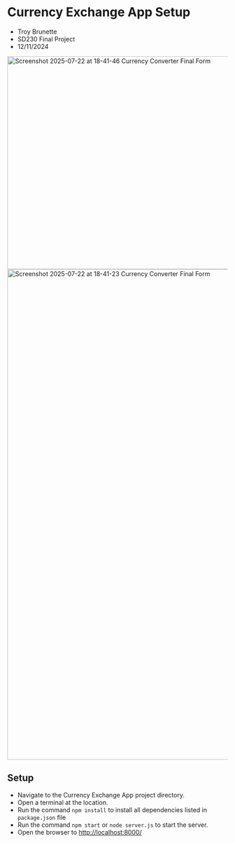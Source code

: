 # Currency Exchange App Setup

- Troy Brunette
- SD230 Final Project
- 12/11/2024
<img width="1095" height="486" alt="Screenshot 2025-07-22 at 18-41-46 Currency Converter Final Form" src="https://github.com/user-attachments/assets/96811a67-4871-47c9-a111-ae2999ce2353" />
<img width="1148" height="1120" alt="Screenshot 2025-07-22 at 18-41-23 Currency Converter Final Form" src="https://github.com/user-attachments/assets/99199625-4bbe-4880-8db0-bdb0380244ca" />

## Setup

- Navigate to the Currency Exchange App project directory.
- Open a terminal at the location.
- Run the command `npm install` to install all dependencies listed in `package.json` file
- Run the command `npm start` or `node server.js` to start the server.
- Open the browser to [http://localhost:8000/](http://localhost:8000/)

